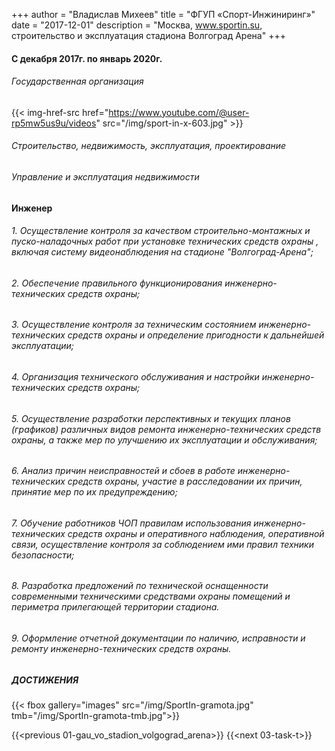 +++
author = "Владислав Михеев"
title = "ФГУП «Спорт-Инжиниринг»"
date = "2017-12-01"
description = "Москва, www.sportin.su, строительство и эксплуатация стадиона Волгоград Арена"
+++

#### С декабря 2017г. по январь 2020г.

###### Государственная организация

{{< img-href-src href="https://www.youtube.com/@user-rp5mw5us9u/videos" src="/img/sport-in-x-603.jpg" >}}

###### Строительство, недвижимость, эксплуатация, проектирование


###### Управление и эксплуатация недвижимости

#### Инженер

###### 1. Осуществление контроля за качеством строительно-монтажных и пуско-наладочных работ при установке технических средств охраны , включая систему видеонаблюдения на стадионе "Волгоград-Арена";

###### 2. Обеспечение правильного функционирования инженерно-технических средств охраны;

###### 3. Осуществление контроля за техническим состоянием инженерно-технических средств охраны и определение пригодности к дальнейшей эксплуатации;

###### 4. Организация технического обслуживания и настройки инженерно-технических средств охраны;

###### 5. Осуществление разработки перспективных и текущих планов (графиков) различных видов ремонта инженерно-технических средств охраны, а также мер по улучшению их эксплуатации и обслуживания;

###### 6. Анализ причин неисправностей и сбоев в работе инженерно-технических средств охраны, участие в расследовании их причин, принятие мер по их предупреждению;

###### 7. Обучение работников ЧОП правилам использования инженерно-технических средств охраны и оперативного наблюдения, оперативной связи, осуществление контроля за соблюдением ими правил техники безопасности;

###### 8. Разработка предложений по технической оснащенности современными техническими средствами охраны помещений и периметра прилегающей территории стадиона.

###### 9. Оформление отчетной документации по наличию, исправности и ремонту инженерно-технических средств охраны.

##

##### ДОСТИЖЕНИЯ

#####

{{< fbox gallery="images" src="/img/SportIn-gramota.jpg" tmb="/img/SportIn-gramota-tmb.jpg">}}

{{<previous 01-gau_vo_stadion_volgograd_arena>}} {{<next 03-task-t>}}
